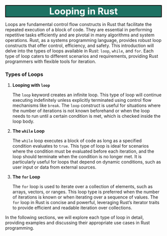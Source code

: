 <div style="text-align:center;font-size:22pt; font-weight:bold;color:white;border:solid black 1.5pt;background-color:#1e7263;">
    Looping in Rust
</div>

Loops are fundamental control flow constructs in Rust that facilitate the repeated execution of a block of code. They are essential in performing repetitive tasks efficiently and are pivotal in many algorithms and system operations. Rust, as a systems programming language, provides robust loop constructs that offer control, efficiency, and safety. This introduction will delve into the types of loops available in Rust: `loop`, `while`, and `for`. Each type of loop caters to different scenarios and requirements, providing Rust programmers with flexible tools for iteration.

### Types of Loops

1. **Looping with `loop`**

   The `loop` keyword creates an infinite loop. This type of loop will continue executing indefinitely unless explicitly terminated using control flow mechanisms like `break`. The `loop` construct is useful for situations where the number of iterations is not known beforehand or when the loop needs to run until a certain condition is met, which is checked inside the loop body.

2. **The `while` Loop**

   The `while` loop executes a block of code as long as a specified condition evaluates to `true`. This type of loop is ideal for scenarios where the condition must be evaluated before each iteration, and the loop should terminate when the condition is no longer met. It is particularly useful for loops that depend on dynamic conditions, such as user input or data from external sources.

3. **The `for` Loop**

   The `for` loop is used to iterate over a collection of elements, such as arrays, vectors, or ranges. This loop type is preferred when the number of iterations is known or when iterating over a sequence of values. The `for` loop in Rust is concise and powerful, leveraging Rust’s iterator traits to provide efficient and readable iteration over collections.

In the following sections, we will explore each type of loop in detail, providing examples and discussing their appropriate use cases in Rust programming.

